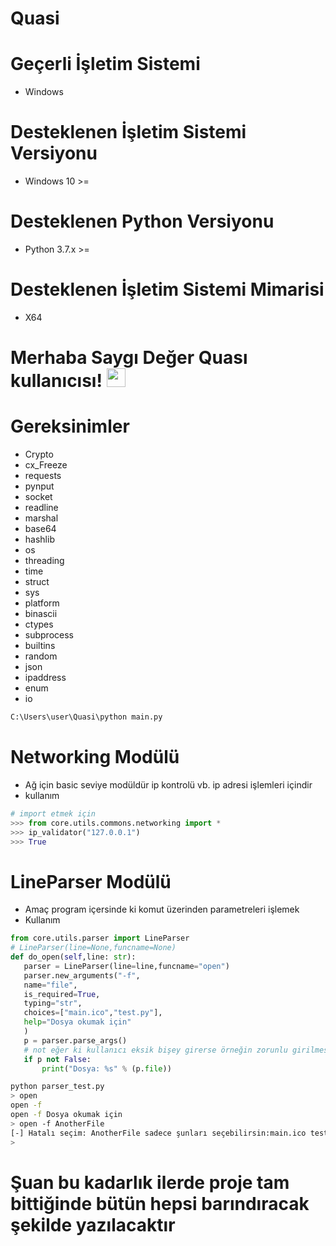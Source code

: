 # Quasi
# Geçerli İşletim Sistemi
   * Windows
# Desteklenen İşletim Sistemi Versiyonu
   * Windows 10 >=
# Desteklenen Python Versiyonu
   * Python 3.7.x >= 
# Desteklenen İşletim Sistemi Mimarisi
   * X64
# Merhaba Saygı Değer Quası kullanıcısı! <img src="https://raw.githubusercontent.com/MartinHeinz/MartinHeinz/master/wave.gif" width="30px">
# Gereksinimler
* Crypto
* cx_Freeze
* requests
* pynput
* socket
* readline
* marshal
* base64
* hashlib
* os
* threading
* time
* struct
* sys
* platform
* binascii
* ctypes
* subprocess
* builtins
* random
* json
* ipaddress
* enum
* io

```sh
C:\Users\user\Quasi\python main.py
```
# Networking Modülü
  * Ağ için basic seviye modüldür ip kontrolü vb. ip adresi işlemleri içindir
  * kullanım
  ```python
  # import etmek için
  >>> from core.utils.commons.networking import *
  >>> ip_validator("127.0.0.1")
  >>> True
```

# LineParser Modülü
   * Amaç program içersinde ki komut üzerinden parametreleri işlemek
   * Kullanım
   ```python
   from core.utils.parser import LineParser
   # LineParser(line=None,funcname=None)
   def do_open(self,line: str):
      parser = LineParser(line=line,funcname="open")
      parser.new_arguments("-f",
      name="file",
      is_required=True,
      typing="str",
      choices=["main.ico","test.py"],
      help="Dosya okumak için"
      )
      p = parser.parse_args()
      # not eğer ki kullanıcı eksik bişey girerse örneğin zorunlu girilmesi gerek veya yanlış bi seçim veya hiç bir parametre girmezse False döndürür
      if p not False:
          print("Dosya: %s" % (p.file))
   ```
   ```sh
   python parser_test.py
   > open
   open -f
   open -f Dosya okumak için
   > open -f AnotherFile
   [-] Hatalı seçim: AnotherFile sadece şunları seçebilirsin:main.ico test.py
   >
   ```
# Şuan bu kadarlık ilerde proje tam bittiğinde bütün hepsi barındıracak şekilde yazılacaktır


   
   
